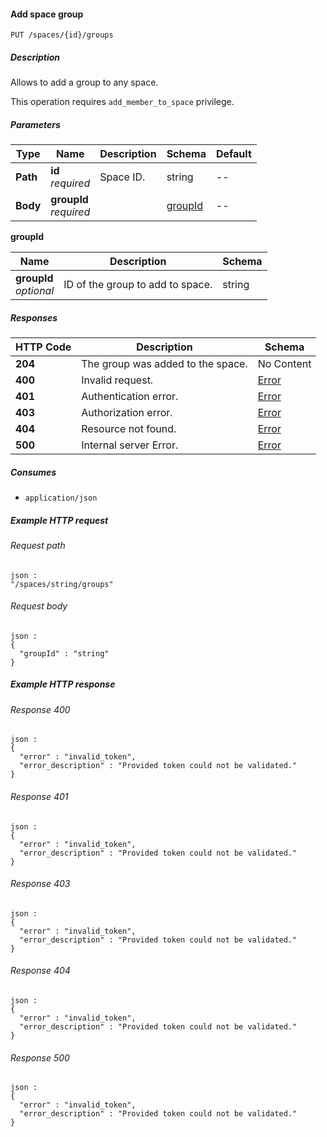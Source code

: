 
<a name="add_space_group"></a>
#### Add space group
```
PUT /spaces/{id}/groups
```


##### Description
Allows to add a group to any space. 

This operation requires `add_member_to_space` privilege.


##### Parameters

|Type|Name|Description|Schema|Default|
|---|---|---|---|---|
|**Path**|**id**  <br>*required*|Space ID.|string|--|
|**Body**|**groupId**  <br>*required*||[groupId](#add_space_group-groupid)|--|

<a name="add_space_group-groupid"></a>
**groupId**

|Name|Description|Schema|
|---|---|---|
|**groupId**  <br>*optional*|ID of the group to add to space.|string|


##### Responses

|HTTP Code|Description|Schema|
|---|---|---|
|**204**|The group was added to the space.|No Content|
|**400**|Invalid request.|[Error](../definitions/Error.md#error)|
|**401**|Authentication error.|[Error](../definitions/Error.md#error)|
|**403**|Authorization error.|[Error](../definitions/Error.md#error)|
|**404**|Resource not found.|[Error](../definitions/Error.md#error)|
|**500**|Internal server Error.|[Error](../definitions/Error.md#error)|


##### Consumes

* `application/json`


##### Example HTTP request

###### Request path
```
json :
"/spaces/string/groups"
```


###### Request body
```
json :
{
  "groupId" : "string"
}
```


##### Example HTTP response

###### Response 400
```
json :
{
  "error" : "invalid_token",
  "error_description" : "Provided token could not be validated."
}
```


###### Response 401
```
json :
{
  "error" : "invalid_token",
  "error_description" : "Provided token could not be validated."
}
```


###### Response 403
```
json :
{
  "error" : "invalid_token",
  "error_description" : "Provided token could not be validated."
}
```


###### Response 404
```
json :
{
  "error" : "invalid_token",
  "error_description" : "Provided token could not be validated."
}
```


###### Response 500
```
json :
{
  "error" : "invalid_token",
  "error_description" : "Provided token could not be validated."
}
```



